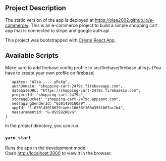 ## Project Description
The static version of the app is deployed at https://olee2002.github.io/e-commerce/. 
This is an e-commerce project to build a simple shopping cart app that is connected to stripe and google auth api.

This project was bootstrapped with [Create React App](https://github.com/facebook/create-react-app).

## Available Scripts

Make sure to add firebase config profile to src/firebase/firebase.utils.js (You have to create your own profile on firebase)

```const config = {
   apiKey: "AIza......yPcXg",
   authDomain: "shopping-cart-2479c.firebaseapp.com",
   databaseURL: "https://shopping-cart-2479c.firebaseio.com",
   projectId: "shopping-cart-2479c",
   storageBucket: "shopping-cart-2479c.appspot.com",
   messagingSenderId: "630143016029",
   appId: "1:630143016029:web:16d38f1604356f807ac1b4",
   measurementId: "G-9S5S9ZKGVG"
}
```

In the project directory, you can run:

### `yarn start`

Runs the app in the development mode.<br />
Open [http://localhost:3000](http://localhost:3000) to view it in the browser.
